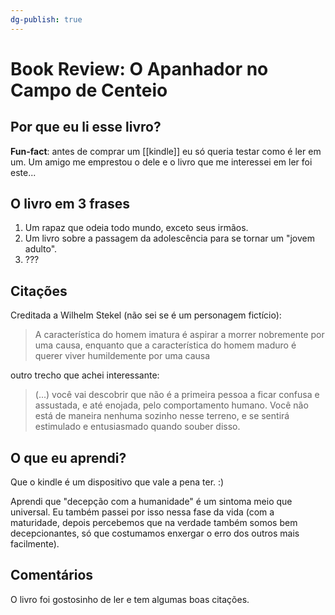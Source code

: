 ```yaml
---
dg-publish: true
---
```

# Book Review: O Apanhador no Campo de Centeio

## Por que eu li esse livro?

**Fun-fact**: antes de comprar um [[kindle]] eu só queria testar como é ler em um. Um amigo me emprestou o dele e o livro que me interessei em ler foi este...

## O livro em 3 frases

1. Um rapaz que odeia todo mundo, exceto seus irmãos.
2. Um livro sobre a passagem da adolescência para se tornar um "jovem adulto".
3. ???

## Citações

Creditada a Wilhelm Stekel (não sei se é um personagem fictício):

> A característica do homem imatura é aspirar a morrer nobremente por uma causa, enquanto que a característica do homem maduro é querer viver humildemente por uma causa

outro trecho que achei interessante:

> (...) você vai descobrir que não é a primeira pessoa a ficar confusa e assustada, e até enojada, pelo comportamento humano. Você não está de maneira nenhuma sozinho nesse terreno, e se sentirá estimulado e entusiasmado quando souber disso.


## O que eu aprendi?

Que o kindle é um dispositivo que vale a pena ter. :)

Aprendi que "decepção com a humanidade" é um sintoma meio que universal. Eu também passei por isso nessa fase da vida (com a maturidade, depois percebemos que na verdade também somos bem decepcionantes, só que costumamos enxergar o erro dos outros mais facilmente).

## Comentários

O livro foi gostosinho de ler e tem algumas boas citações.

